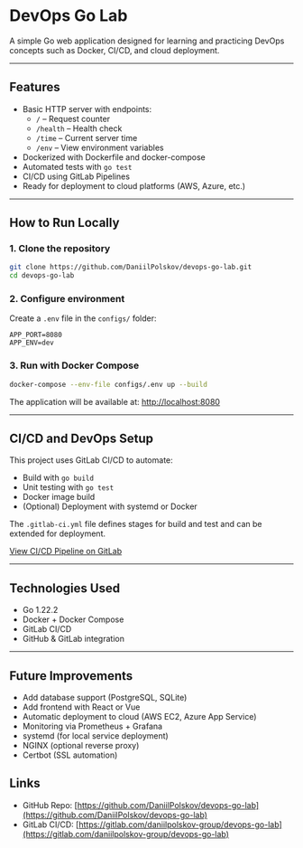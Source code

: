 # DevOps Go Lab  

A simple Go web application designed for learning and practicing DevOps concepts such as Docker, CI/CD, and cloud deployment.  

---

## Features  

- Basic HTTP server with endpoints:  
  - `/` – Request counter  
  - `/health` – Health check  
  - `/time` – Current server time  
  - `/env` – View environment variables  
- Dockerized with Dockerfile and docker-compose  
- Automated tests with `go test`  
- CI/CD using GitLab Pipelines  
- Ready for deployment to cloud platforms (AWS, Azure, etc.)  

---

## How to Run Locally  

### 1. Clone the repository  

```bash  
git clone https://github.com/DaniilPolskov/devops-go-lab.git  
cd devops-go-lab  
```  

### 2. Configure environment  

Create a `.env` file in the `configs/` folder:  

```  
APP_PORT=8080  
APP_ENV=dev  
```  

### 3. Run with Docker Compose  

```bash  
docker-compose --env-file configs/.env up --build  
```  

The application will be available at: [http://localhost:8080](http://localhost:8080)  

---

## CI/CD and DevOps Setup  

This project uses GitLab CI/CD to automate:  

- Build with `go build`  
- Unit testing with `go test`  
- Docker image build  
- (Optional) Deployment with systemd or Docker  

The `.gitlab-ci.yml` file defines stages for build and test and can be extended for deployment.  

[View CI/CD Pipeline on GitLab](https://gitlab.com/daniilpolskov-group/devops-go-lab)  

---

## Technologies Used  

- Go 1.22.2  
- Docker + Docker Compose  
- GitLab CI/CD  
- GitHub & GitLab integration  

---

## Future Improvements  

- Add database support (PostgreSQL, SQLite)  
- Add frontend with React or Vue  
- Automatic deployment to cloud (AWS EC2, Azure App Service)  
- Monitoring via Prometheus + Grafana
- systemd (for local service deployment)  
- NGINX (optional reverse proxy)  
- Certbot (SSL automation)  

## Links

* GitHub Repo: [https://github.com/DaniilPolskov/devops-go-lab](https://github.com/DaniilPolskov/devops-go-lab)
* GitLab CI/CD: [https://gitlab.com/daniilpolskov-group/devops-go-lab](https://gitlab.com/daniilpolskov-group/devops-go-lab)
